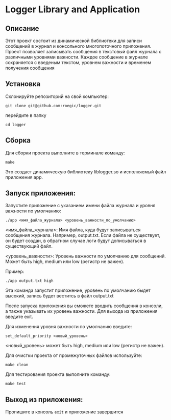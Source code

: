 # Logger Library and Application

## Описание

Этот проект состоит из динамической библиотеки для записи сообщений в журнал и консольного многопоточного приложения. Проект позволяет записывать сообщения в текстовый файл журнала с различными уровнями важности. Каждое сообщение в журнале сохраняется с введеным текстом, уровнем важности и временем получения сообщения

## Установка
Склонируйте репозиторий на свой компьютер:

```
git clone git@github.com:roegic/logger.git
```

перейдите в папку

```
cd logger
```

## Сборка

Для сборки проекта выполните в терминале команду:
```
make
```

Это создаст динамическую библиотеку liblogger.so и исполняемый файл приложения app.

## Запуск приложения:
Запустите приложение с указанием имени файла журнала и уровня важности по умолчанию:

`./app <имя_файла_журнала> <уровень_важности_по_умолчанию>`

<имя_файла_журнала>: Имя файла, куда будут записываться сообщения журнала. Например, output.txt. Если файла не существует, он будет создан, в обратном случае логи будут дописываться в существующий файл.

<уровень_важности>: Уровень важности по умолчанию для сообщений. Может быть high, medium или low (регистр не важен).

Пример:

```
./app output.txt high
```
 Эта команда запустит приложение, уровень по умолчанию быдет высокий, запись будет веститсь в файл output.txt

После запуска приложения вы сможете вводить сообщения в консоли, а также указывать их уровень важности. Для выхода из приложения введите exit.

Для изменения уровня важности по умолчанию введите:
```
set_default_priority <новый_уровень>
```

<новый_уровень> может быть high, medium или low (регистр не важен).

Для очистки проекта от промежуточных файлов используйте:

```
make clean
```

Для тестирования проекта выполните команду:

```
make test
```

## Выход из приложения:
Пропишите в консоль `exit` и приложение завершится
